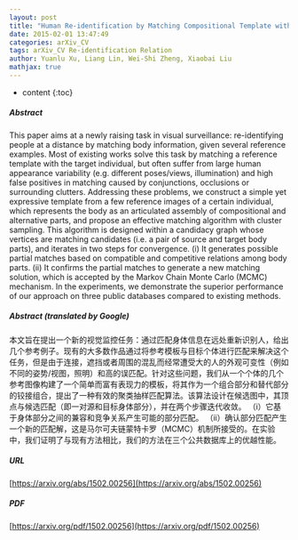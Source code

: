 ```yaml
---
layout: post
title: "Human Re-identification by Matching Compositional Template with Cluster Sampling"
date: 2015-02-01 13:47:49
categories: arXiv_CV
tags: arXiv_CV Re-identification Relation
author: Yuanlu Xu, Liang Lin, Wei-Shi Zheng, Xiaobai Liu
mathjax: true
---
```


* content
{:toc}

##### Abstract
This paper aims at a newly raising task in visual surveillance: re-identifying people at a distance by matching body information, given several reference examples. Most of existing works solve this task by matching a reference template with the target individual, but often suffer from large human appearance variability (e.g. different poses/views, illumination) and high false positives in matching caused by conjunctions, occlusions or surrounding clutters. Addressing these problems, we construct a simple yet expressive template from a few reference images of a certain individual, which represents the body as an articulated assembly of compositional and alternative parts, and propose an effective matching algorithm with cluster sampling. This algorithm is designed within a candidacy graph whose vertices are matching candidates (i.e. a pair of source and target body parts), and iterates in two steps for convergence. (i) It generates possible partial matches based on compatible and competitive relations among body parts. (ii) It confirms the partial matches to generate a new matching solution, which is accepted by the Markov Chain Monte Carlo (MCMC) mechanism. In the experiments, we demonstrate the superior performance of our approach on three public databases compared to existing methods.

##### Abstract (translated by Google)
本文旨在提出一个新的视觉监控任务：通过匹配身体信息在远处重新识别人，给出几个参考例子。现有的大多数作品通过将参考模板与目标个体进行匹配来解决这个任务，但是由于连接，遮挡或者周围的混乱而经常遭受大的人的外观可变性（例如不同的姿势/视图，照明）和高的误匹配。针对这些问题，我们从一个个体的几个参考图像构建了一个简单而富有表现力的模板，将其作为一个组合部分和替代部分的铰接组合，提出了一种有效的聚类抽样匹配算法。该算法设计在候选图中，其顶点与候选匹配（即一对源和目标身体部分），并在两个步骤迭代收敛。 （i）它基于身体部分之间的兼容和竞争关系产生可能的部分匹配。 （ii）确认部分匹配产生一个新的匹配解，这是马尔可夫链蒙特卡罗（MCMC）机制所接受的。在实验中，我们证明了与现有方法相比，我们的方法在三个公共数据库上的优越性能。

##### URL
[https://arxiv.org/abs/1502.00256](https://arxiv.org/abs/1502.00256)

##### PDF
[https://arxiv.org/pdf/1502.00256](https://arxiv.org/pdf/1502.00256)

